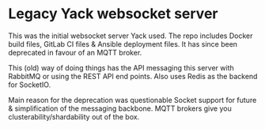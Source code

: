 # Legacy Yack websocket server

This was the initial websocket server Yack used. The repo includes Docker build files, GitLab CI files & Ansible deployment files. It has since been deprecated in favour of an MQTT broker.

This (old) way of doing things has the API messaging this server with RabbitMQ or using the REST API end points. Also uses Redis as the backend for SocketIO.

Main reason for the deprecation was questionable Socket support for future & simplification of the messaging backbone. MQTT brokers give you clusterability/shardability out of the box.
